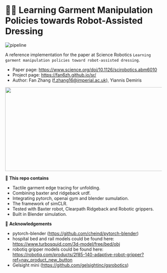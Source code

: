 # 🤖👕 Learning Garment Manipulation Policies towards Robot-Assisted Dressing

![pipeline](doc/pipeline.png "pipeline")

A reference implementation for the paper at Science Robotics `Learning garment manipulation policies toward robot-assisted dressing`.

* Paper page: https://www.science.org/doi/10.1126/scirobotics.abm6010
* Project page: https://fan6zh.github.io/sr/
* Author: Fan Zhang (f.zhang16@imperial.ac.uk), Yiannis Demiris

<p align="center">
<img src="doc/pipeline.gif" width="900" height="270"/>
</p>


🔬 **This repo contains** 
* Tactile garment edge tracing for unfolding.
* Combining baxter and ridgeback urdf.
* Integrating pytorch, openai gym and blender sumulation.
* The framework of simCLR.
* Tested with Baxter robot, Clearpath Ridgeback and Robotic grippers.
* Built in Blender simulation.

    
📝 **Acknowledgements** 
* pytorch-blender (https://github.com/cheind/pytorch-blender)
* hospital bed and rail models could be found here: https://www.turbosquid.com/3d-model/free/bed/obj
* robotiq gripper models could be found here: https://robotiq.com/products/2f85-140-adaptive-robot-gripper?ref=nav_product_new_button
* Gelsight mini (https://github.com/gelsightinc/gsrobotics)

